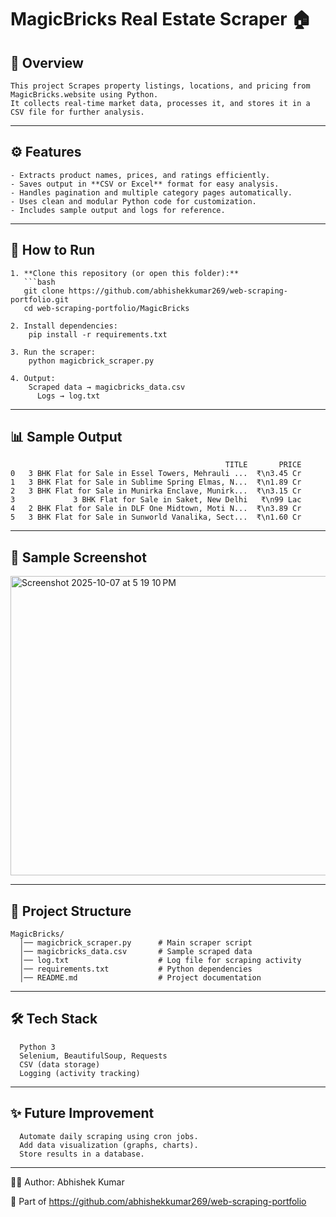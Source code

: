 # MagicBricks Real Estate Scraper 🏠

## 📌 Overview
    This project Scrapes property listings, locations, and pricing from MagicBricks.website using Python.  
    It collects real-time market data, processes it, and stores it in a CSV file for further analysis.

---

## ⚙️ Features
    - Extracts product names, prices, and ratings efficiently.  
    - Saves output in **CSV or Excel** format for easy analysis.  
    - Handles pagination and multiple category pages automatically.  
    - Uses clean and modular Python code for customization.  
    - Includes sample output and logs for reference.
---

## 🚀 How to Run

    1. **Clone this repository (or open this folder):**
       ```bash
       git clone https://github.com/abhishekkumar269/web-scraping-portfolio.git
       cd web-scraping-portfolio/MagicBricks
    
    2. Install dependencies:
        pip install -r requirements.txt
    
    3. Run the scraper:
        python magicbrick_scraper.py
    
    4. Output:
        Scraped data → magicbricks_data.csv 
          Logs → log.txt

---

## 📊 Sample Output

                                                    TITLE       PRICE
    0   3 BHK Flat for Sale in Essel Towers, Mehrauli ...  ₹\n3.45 Cr
    1   3 BHK Flat for Sale in Sublime Spring Elmas, N...  ₹\n1.89 Cr
    2   3 BHK Flat for Sale in Munirka Enclave, Munirk...  ₹\n3.15 Cr
    3             3 BHK Flat for Sale in Saket, New Delhi   ₹\n99 Lac
    4   2 BHK Flat for Sale in DLF One Midtown, Moti N...  ₹\n3.89 Cr
    5   3 BHK Flat for Sale in Sunworld Vanalika, Sect...  ₹\n1.60 Cr
    

---
## 📸 Sample Screenshot

<img width="554" height="479" alt="Screenshot 2025-10-07 at 5 19 10 PM" src="https://github.com/user-attachments/assets/d78ff74c-19d4-4ae9-824a-45813db2189d" />

---
## 📂 Project Structure
      
    MagicBricks/
      │── magicbrick_scraper.py      # Main scraper script
      │── magicbricks_data.csv       # Sample scraped data
      │── log.txt                    # Log file for scraping activity
      │── requirements.txt           # Python dependencies
      │── README.md                  # Project documentation
---

## 🛠️ Tech Stack

      Python 3
      Selenium, BeautifulSoup, Requests  
      CSV (data storage)
      Logging (activity tracking)



---
## ✨ Future Improvement

      Automate daily scraping using cron jobs.
      Add data visualization (graphs, charts).
      Store results in a database.

---
👨‍💻 Author: Abhishek Kumar

  🔗 Part of https://github.com/abhishekkumar269/web-scraping-portfolio
